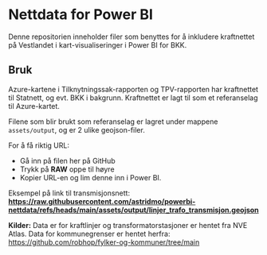 # Nettdata for Power BI
Denne repositorien inneholder filer som benyttes for å inkludere kraftnettet på Vestlandet i kart-visualiseringer i Power BI for BKK.

## Bruk
Azure-kartene i Tilknytningssak-rapporten og TPV-rapporten har kraftnettet til Statnett, og evt. BKK i bakgrunn. Kraftnettet er lagt til som et referanselag til Azure-kartet.

Filene som blir brukt som referanselag er lagret under mappene `assets/output`, og er 2 ulike geojson-filer. 

For å få riktig URL:
* Gå inn på filen her på GitHub
* Trykk på **RAW** oppe til høyre
* Kopier URL-en og lim denne inn i Power BI.

Eksempel på link til transmisjonsnett: **https://raw.githubusercontent.com/astridmo/powerbi-nettdata/refs/heads/main/assets/output/linjer_trafo_transmisjon.geojson**

__Kilder:__
Data er for kraftlinjer og transformatorstasjoner er hentet fra NVE Atlas.
Data for kommunegrenser er hentet herfra: https://github.com/robhop/fylker-og-kommuner/tree/main 



